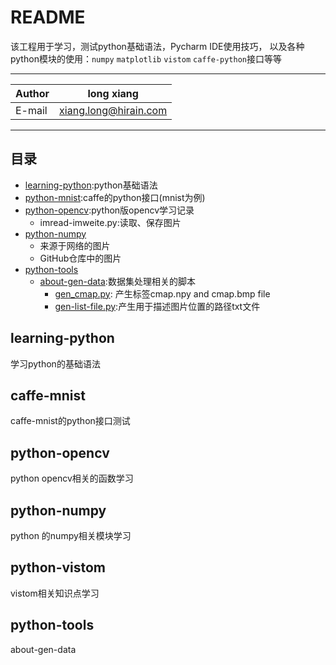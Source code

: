 README
=================
该工程用于学习，测试python基础语法，Pycharm IDE使用技巧，
以及各种python模块的使用：`numpy` `matplotlib` `vistom`
 `caffe-python`接口等等
 ****
|Author|long xiang|
|---|---
|E-mail|xiang.long@hirain.com
****
 ## 目录
* [learning-python](learning-python):python基础语法
* [python-mnist](python-mnist):caffe的python接口(mnist为例)
* [python-opencv](python-opencv):python版opencv学习记录
    * imread-imweite.py:读取、保存图片
* [python-numpy](python-numpy)
    * 来源于网络的图片
    * GitHub仓库中的图片
 * [python-tools](python-tools)
    * [about-gen-data](python-tools/about-gen-data):数据集处理相关的脚本
        * [gen_cmap.py](python-tools/about-gen-data/gen_cmap.py):
        产生标签cmap.npy and cmap.bmp file
        * [gen-list-file.py]():产生用于描述图片位置的路径txt文件
 

learning-python
---
学习python的基础语法


caffe-mnist
---
caffe-mnist的python接口测试

python-opencv
---
python opencv相关的函数学习

python-numpy
---
python 的numpy相关模块学习

python-vistom
---
vistom相关知识点学习

python-tools
---
about-gen-data

